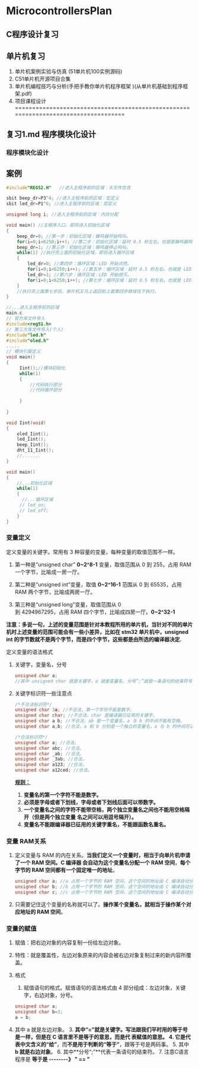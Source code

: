 # MicrocontrollersPlan
## C程序设计复习
## 单片机复习
1. 单片机案例实验与仿真 (51单片机100实例源码)
2. C51单片机开源项目合集
3. 单片机编程技巧与分析(手把手教你单片机程序框架 )(从单片机基础到程序框架.pdf)
4. 项目课程设计
===================================================================================
## 复习1.md 程序模块化设计
### 程序模块化设计

## 案例

```c
#include"REG52.H"   //进入主程序前的区域：头文件包含

sbit beep_dr=P3^4; //进入主程序前的区域：宏定义
sbit led_dr=P1^6; //进入主程序前的区域：宏定义

unsigned long i; //进入主程序前的区域：内存分配

void main() //主程序入口，即将进入初始化区域
{
    beep_dr=0; //第一步：初始化区域：蜂鸣器开始鸣叫。
    for(i=0;i<6250;i++); //第二步：初始化区域：延时 0.5 秒左右。也就是蜂鸣器鸣叫的持续时间。
    beep_dr=1; //第三步：初始化区域：蜂鸣器停止鸣叫。
	while(1) //执行完上面的初始化区域，即将进入循环区域
    {
        led_dr=0; //第四步：循环区域：LED 开始点亮。
        for(i=0;i<6250;i++); //第五步：循环区域：延时 0.5 秒左右。也就是 LED 点亮的持续时间。
        led_dr=1; //第六步：循环区域：LED 开始熄灭。
        for(i=0;i<6250;i++); //第七步：循环区域：延时 0.5 秒左右。也就是 LED 熄灭的持续时间。
    } 
    //执行完上面第七步后，单片机又马上返回到上面第四步继续往下执行。
}
```

```c
//...进入主程序前的区域
main.c
// 官方库文件导入 
#include<reg51.h>
// 第三方库文件导入(个人)
#include"led.h"
#include"oled.h"
.....
// 模块引脚定义
void main()
{
     Iint();//模块初始化
     while(1)
     {
         //代码执行部分
         //代码循环部分
     
     }
    
}

void Iint(void)
{
    oled_Iint();
    led_Iint();
    beep_Iint();
    dht_11_Iint();
    //....... 
}

void main()
{
    //...初始化区域
    while(1)
    {
      //...循环区域
     // led_on;
     // led_off;
    }
}
```

### 变量定义

定义变量的关键字。常用有 3 种容量的变量，每种变量的取值范围不一样。

1. 第一种是”unsigned char”  **0~2^8-1**
   变量，取值范围从 0 到 255，占用 RAM 一个字节，比喻成一房一厅。

2. 第二种是”unsigned int”变量，取值  **0~2^16-1**
   范围从 0 到 65535，占用 RAM 两个字节，比喻成两房一厅。

3. 第三种是“unsigned long”变量，取值范围从 0  
   到 4294967295，占用 RAM 四个字节，比喻成四房一厅。**0~2^32-1**

**注意：多说一句，上述的变量范围是针对本教程所用的单片机，当针对不同的单片机时上述变量的范围可能会有一些小差异，比如在 stm32 单片机中，unsigned int 的字节数就不是两个字节，而是四个字节，这些都是由所选的编译器决定.**

定义变量的语法格式

1. 关键字，变量名，分号

   ```C
   unsigned char a;
   //其中 unsigned char 就是关键字，a 就是变量名，分号”;”就是一条语句的结束符号
   ```

2. 关键字标识符一些注意点

   ```c
   /*不合法标识符*/
   unsigned char 3a; //不合法，第一个字符不能是数字。
   unsigned char char; //不合法，char 是编译器已征用的关键字。
   unsigned char a b; //不合法，ab 是一个变量名，a 与 b 的中间不能有空格。
   unsigned char a,b; //合法，a 和 b 分别是一个独立的变量名，a 与 b 的中间可以用逗号隔开。
   
   /*合法标识符*/
   unsigned char a; //合法。
   unsigned char abc; //合法。
   unsigned char _ab; //合法。
   unsigned char _3ab; //合法。
   unsigned char a123; //合法。
   unsigned char a12ced; //合法。
   ```

   **<u>规则：</u>**

   1. **变量名的第一个字符不能是数字。**
   2. **必须是字母或者下划线，字母或者下划线后面可以带数字。**
   3. **一个变量名之间的字符不能带空格，两个独立变量名之间也不能用空格隔开（但是两个独立变量**
      **名之间可以用逗号隔开）。**
   4. **变量名不能跟编译器已征用的关键字重名，不能跟函数名重名。**

### 变量 RAM关系

1. 定义变量与 RAM 的内在关系。**当我们定义一个变量时，相当于向单片机申请了一个 RAM 空间。**C 编译器
   会**自动为这个变量名分配一个 RAM 空间**，**每个字节的 RAM 空间都有一个固定唯一的地址**。

   ```c
   unsigned char a; //a 占用一个字节的 RAM 空间，这个空间的地址由 C 编译自动分配。
   unsigned char b; //b 占用一个字节的 RAM 空间，这个空间的地址由 C 编译自动分配。
   unsigned char c; //c 占用一个字节的 RAM 空间，这个空间的地址由 C 编译自动分配。
   ```

2. 只需要记住这个变量的名称就可以了。**操作某个变量名，就相当于操作某个对应地址的 RAM 空间**。

### 变量的赋值

1. 赋值：把右边对象的内容复制一份给左边对象。

2. 特性：就是覆盖性，左边对象原来的内容会被右边对象复制过来的新内容所覆盖。

3. 格式

   1. 赋值语句的格式。赋值语句的语法格式由 4 部分组成：左边对象，关键字，右边对象，分号。

   ```c
   unsigned char a;
   unsigned char b=3;    
   a = b;
   ```
   
2. 其中 a 就是左边对象。
   3. **其中“=”就是关键字。**写法跟我们平时用的等于号是一样，但是在 C 语言里不是等于的意思，而是代
      表赋值的意思。
   4. 它是**代表中文含义的“给”**，而**不是用于判断的“等于”**，跟等于号是两码事。
   5. 其中 **b 就是右边对象**。
   6. 其中**分号“;”**代表一条语句的结束符。
   7. 注意C语言程序是    **等于是  --------》 " == "**
